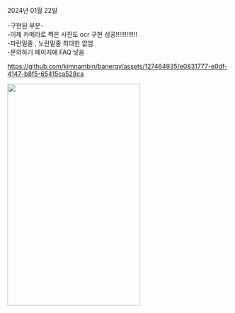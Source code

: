 2024년 01월 22일

-구현된 부분-
<br> -이제 카메라로 찍은 사진도 ocr 구현 성공!!!!!!!!!!!!
<br> -파란밑줄 , 노란밑줄 최대한 없앰
<br> -문의하기 페이지에 FAQ 넣음


https://github.com/kimnambin/banergy/assets/127464935/e0831777-e0df-4147-b8f5-65415ca528ca 








<img src="https://github.com/kimnambin/banergy/assets/127464935/ac4c1a65-de58-4bd5-9470-0fd8092eabda" width="300" height="500">


